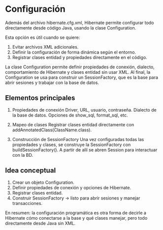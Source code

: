 # Configuración

Además del archivo hibernate.cfg.xml, Hibernate permite configurar todo directamente desde código Java, usando la clase Configuration.  

Esta opción es útil cuando se quiere:

   1. Evitar archivos XML adicionales.  
   2. Definir la configuración de forma dinámica según el entorno.  
   3. Registrar clases entidad y propiedades directamente en el código.

La clase Configuration permite definir propiedades de conexión, dialecto, comportamiento de Hibernate y clases entidad sin usar XML. Al final, la Configuration se usa para construir un SessionFactory, que es la base para abrir sesiones y trabajar con la base de datos.

## Elementos principales

1. Propiedades de conexión
   Driver, URL, usuario, contraseña.
   Dialecto de la base de datos.
   Opciones de show_sql, format_sql, etc.

2. Mapeo de clases
   Registrar clases entidad directamente con addAnnotatedClass(ClassName.class).

3. Construcción de SessionFactory
   Una vez configuradas todas las propiedades y clases, se construye la SessionFactory con buildSessionFactory(). A partir de allí se abren Session para interactuar con la BD.

## Idea conceptual

1. Crear un objeto Configuration.
2. Definir propiedades de conexión y opciones de Hibernate.
3. Registrar clases entidad.
4. Construir SessionFactory → listo para abrir sesiones y manejar transacciones.

En resumen: la configuración programática es otra forma de decirle a Hibernate cómo conectarse a la base y qué clases manejar, pero todo directamente desde Java sin XML.
